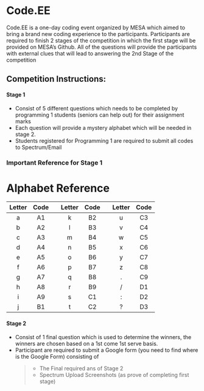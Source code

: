 # Code.EE

Code.EE is a one-day coding event organized by MESA which aimed to bring a brand new coding experience to the participants. Participants are required to finish 2 stages of the competition in which the first stage will be provided on MESA’s Github. All of the questions will provide the participants with external clues that will lead to answering the 2nd Stage of the competition

## Competition Instructions:

#### Stage 1

- Consist of 5 different questions which needs to be completed by programming 1 students (seniors can help out) for their assignment marks
- Each question will provide a mystery alphabet which will be needed in stage 2.
- Students registered for Programming 1 are required to submit all codes to Spectrum/Email

### Important Reference for Stage 1

# Alphabet Reference

| Letter | Code |     | Letter | Code |     | Letter | Code |        
|  :-:   | :-:  | :-: |   :-:  | :-:  | :-: |   :-:  | :-:  |
|   a    |  A1  |     |   k    |  B2  |     |    u   |  C3  |
|   b    |  A2  |     |   l    |  B3  |     |    v   |  C4  |
|   c    |  A3  |     |   m    |  B4  |     |    w   |  C5  |
|   d    |  A4  |     |   n    |  B5  |     |    x   |  C6  |
|   e    |  A5  |     |   o    |  B6  |     |    y   |  C7  |
|   f    |  A6  |     |   p    |  B7  |     |    z   |  C8  |
|   g    |  A7  |     |   q    |  B8  |     |    .   |  C9  |
|   h    |  A8  |     |   r    |  B9  |     |    /   |  D1  |
|   i    |  A9  |     |   s    |  C1  |     |    :   |  D2  |
|   j    |  B1  |     |   t    |  C2  |     |    ?   |  D3  |


#### Stage 2

- Consist of 1 final question which is used to determine the winners, the winners are chosen based on a 1st come 1st serve basis.
- Participant are required to submit a Google form (you need to find where is the Google Form) consisting of
  > - The Final required ans of Stage 2
  > - Spectrum Upload Screenshots (as prove of completing first stage)
